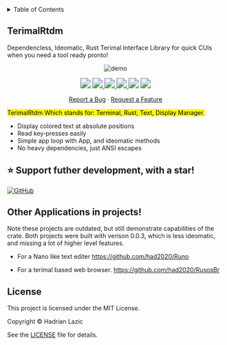 <details>
<summary>Table of Contents</summary>

- [⏱️ Quickstart](#quickstart)
- [📚 Documentation](#documentation)
- [🧩 Templates](#templates)
- [👁️ Built with TerimalRtdm](#built-with-TerimalRtdm)
- [👍 Alternatives](#alternatives)
- [⌨️ Contributing](#contributing)
- [🏆 Acknowledgements](#acknowledgements)
- [📄 License](#license)

</details>

## TerimalRtdm
Dependencless, Ideomatic, Rust Terimal Interface Library for quick CUIs when you need a tool ready pronto!

<p align="center">
  <img src="https://github.com/user-attachments/assets/e6b42860-764c-4199-8985-5c3ad87a2616" alt="demo" />
</p>

<div align="center">
  <!-- MSRV -->
  <img src="https://img.shields.io/badge/Rust%20MSRV-1.78.0-brightgreen" style="zoom:150%;" />

  <!-- crates.io -->
  <a href="https://crates.io/crates/TerimalRtdm">
    <img src="https://img.shields.io/crates/v/TerimalRtdm.svg" style="zoom:150%;" />
    <img src="https://img.shields.io/crates/d/TerimalRtdm.svg" style="zoom:150%;" />
  </a>

  <!-- docs.rs -->
  <a href="https://docs.rs/TerimalRtdm">
    <img src="https://docs.rs/TerimalRtdm/badge.svg" style="zoom:150%;" />
  </a>

  <!-- License -->
  <img src="https://img.shields.io/crates/l/TerimalRtdm" style="zoom:150%;" />

  <!-- GitHub stars -->
  <a href="https://github.com/had2020/TerimalRtdm/stargazers">
    <img src="https://img.shields.io/github/stars/had2020/TerimalRtdm?style=social" style="zoom:150%;" />
  </a>

  [Report a Bug](https://github.com/had2020/TerimalRtdm/issues/new?labels=bug&template=bug_report.md) · [Request a Feature](https://github.com/had2020/TerimalRtdm/issues/new?labels=enhancement&template=feature_request.md) 

</div>

<mark>TerimalRtdm<mark> Which stands for: Terminal, Rust, Text, Display Manager.

- Display colored text at absolute positions
- Read key‑presses easily
- Simple app loop with App, and ideomatic methods
- No heavy dependencies, just ANSI escapes

## ⭐️ Support futher development, with a star!

[![GitHub](https://img.shields.io/badge/github-had2020%2FTerimalRtdm-blue?logo=github)](https://github.com/had2020/TerimalRtdm)

## Other Applications in projects!
Note these projects are outdated, but still demonstrate capabilities of the crate.
Both projects were built with verison 0.0.3, which is less ideomatic, and missing a lot of higher level features.

- For a Nano like text editer
https://github.com/had2020/Runo

- For a terimal based web browser.
https://github.com/had2020/RusosBr

## License

This project is licensed under the MIT License.

Copyright © Hadrian Lazic

See the [LICENSE](./LICENSE) file for details.

